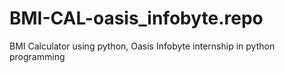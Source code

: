 # BMI-CAL-oasis_infobyte.repo
BMI Calculator using python, Oasis Infobyte internship in python programming
